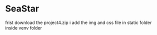 # SeaStar
frist download the project4.zip
i add the img and css file in static folder inside venv folder
